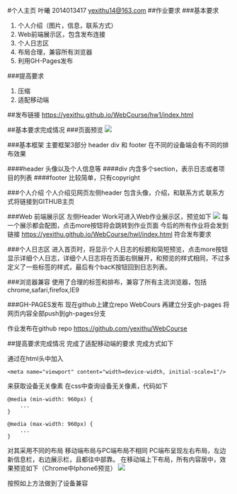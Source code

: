#个人主页
叶曦
2014013417
yexithu14@163.com
##作业要求
###基本要求
1.	个人介绍（图片，信息，联系方式）
2.	Web前端展示区，包含发布连接
3.	个人日志区
4.	布局合理，兼容所有浏览器
5.	利用GH-Pages发布

###提高要求
1.	压缩
2.	适配移动端

##发布链接
https://yexithu.github.io/WebCourse/hw1/index.html

##基本要求完成情况
###页面预览
![](http://i.imgur.com/yfddQt1.jpg)

###基本框架
主要框架3部分 header div 和 footer
在不同的设备端会有不同的排布效果

####header
头像以及个人信息等
####div
内含多个section，表示日志或者项目的列表
####footer
比较简单，只有copyright


###个人介绍
个人介绍见网页左侧header
包含头像，介绍，和联系方式
联系方式将链接到GITHUB主页

###Web 前端展示区
左侧Header Work可进入Web作业展示区，预览如下
![](http://i.imgur.com/K2p6Ikb.jpg)
每一个展示都会配图，点击more按钮将会跳转到作业页面
今后的所有作业将会发到链接
https://yexithu.github.io/WebCourse/hwI/index.html
符合发布要求

###个人日志区
进入首页时，将显示个人日志的标题和简短预览，点击more按钮显示详细个人日志，详细个人日志将在页面右侧展开，和预览的样式相同，不过多定义了一些标签的样式，最后有个bacK按钮回到日志列表。

###浏览器兼容
使用了合理的标签和排布，兼容了所有主流浏览器，包括chrome,safari,firefox,IE9

###GH-PAGES发布
现在github上建立repo WebCours
再建立分支gh-pages
将网页内容全部push到gh-pages分支

作业发布在github repo
https://github.com/yexithu/WebCourse


##提高要求完成情况
完成了适配移动端的要求
完成方式如下

通过在html头中加入
	
	<meta name="viewport" content="width=device-width, initial-scale=1"/>
来获取设备无关像素
在css中查询设备无关像素，代码如下

	@media (min-width: 960px) {
		...
	}

	@media (max-width: 960px) {
		...
	}

对其采用不同的布局
移动端布局与PC端布局不相同
PC端布呈现左右布局，左边新信息栏，右边展示栏，且都往中部靠。
在移动端上下布局，所有内容居中，效果预览如下（Chrome中Iphone6预览）
![](http://i.imgur.com/3PaMWzD.jpg)

按照如上方法做到了设备兼容
 

